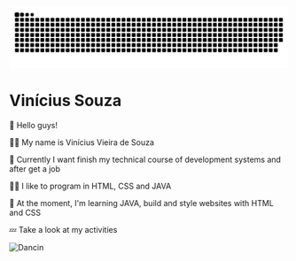 ![Snake animation](https://github.com/vinisouza01/vinisouza01/blob/output/github-contribution-grid-snake.svg)

# Vinícius Souza

<p>👋 Hello guys!</p>
<p>🙋‍♂️ My name is Vinícius Vieira de Souza</p>
<p>👀 Currently I want finish my technical course of development systems and after get a job</p>
<p>👨‍💻 I like to program in HTML, CSS and JAVA</p>
<p>📖 At the moment, I'm learning JAVA, build and style websites with HTML and CSS</p>
<p>💤 Take a look at my activities</p>

<img src="https://thumbs.gfycat.com/EducatedSlimDinosaur-size_restricted.gif" alt="Dancin">
